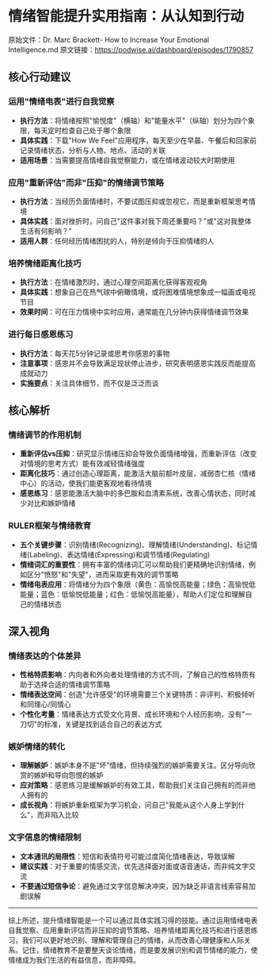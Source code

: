 # 情绪智能提升实用指南：从认知到行动

原始文件：Dr. Marc Brackett- How to Increase Your Emotional Intelligence.md
原文链接：https://podwise.ai/dashboard/episodes/1790857

## 核心行动建议

### 运用"情绪电表"进行自我觉察
* **执行方法**：将情绪按照"愉悦度"（横轴）和"能量水平"（纵轴）划分为四个象限，每天定时检查自己处于哪个象限
* **具体实践**：下载"How We Feel"应用程序，每天至少在早晨、午餐后和回家前记录情绪状态，分析与人物、地点、活动的关联
* **适用场景**：当需要提高情绪自我觉察能力，或在情绪波动较大时期使用

### 应用"重新评估"而非"压抑"的情绪调节策略
* **执行方法**：当经历负面情绪时，不要试图压抑或忽视它，而是重新框架思考情境
* **具体实践**：面对挫折时，问自己"这件事对我下周还重要吗？"或"这对我整体生活有何影响？"
* **适用人群**：任何经历情绪困扰的人，特别是倾向于压抑情绪的人

### 培养情绪距离化技巧
* **执行方法**：在情绪激烈时，通过心理空间距离化获得客观视角
* **具体实践**：想象自己在热气球中俯瞰情境，或将困难情境想象成一幅画或电视节目
* **效果时间**：可在压力情境中实时应用，通常能在几分钟内获得情绪调节效果

### 进行每日感恩练习
* **执行方法**：每天花5分钟记录或思考你感恩的事物
* **注意事项**：感恩并不会导致满足现状停止进步，研究表明感恩实践反而能提高成就动力
* **实施要点**：关注具体细节，而不仅是泛泛而谈

## 核心解析

### 情绪调节的作用机制
* **重新评估vs压抑**：研究显示情绪压抑会导致负面情绪增强，而重新评估（改变对情境的思考方式）能有效减轻情绪强度
* **距离化技巧**：通过创造心理距离，能激活大脑前额叶皮层，减弱杏仁核（情绪中心）的活动，使我们能更客观地看待情境
* **感恩练习**：感恩能激活大脑中的多巴胺和血清素系统，改善心情状态，同时减少对比和嫉妒情绪

### RULER框架与情绪教育
* **五个关键步骤**：识别情绪(Recognizing)、理解情绪(Understanding)、标记情绪(Labeling)、表达情绪(Expressing)和调节情绪(Regulating)
* **情绪词汇的重要性**：拥有丰富的情绪词汇可以帮助我们更精确地识别情绪，例如区分"愤怒"和"失望"，进而采取更有效的调节策略
* **情绪电表应用**：将情绪分为四个象限（黄色：高愉悦高能量；绿色：高愉悦低能量；蓝色：低愉悦低能量；红色：低愉悦高能量），帮助人们定位和理解自己的情绪状态

## 深入视角

### 情绪表达的个体差异
* **性格特质影响**：内向者和外向者处理情绪的方式不同，了解自己的性格特质有助于选择合适的情绪调节策略
* **情绪表达空间**：创造"允许感受"的环境需要三个关键特质：非评判、积极倾听和同理心/同情心
* **个性化考量**：情绪表达方式受文化背景、成长环境和个人经历影响，没有"一刀切"的标准，关键是找到适合自己的表达方式

### 嫉妒情绪的转化
* **理解嫉妒**：嫉妒本身不是"坏"情绪，但持续强烈的嫉妒需要关注。区分导向欣赏的嫉妒和导向怨恨的嫉妒
* **应对策略**：感恩练习是缓解嫉妒的有效工具，帮助我们关注自己拥有的而非他人拥有的
* **成长视角**：将嫉妒重新框架为学习机会，问自己"我能从这个人身上学到什么"，而非陷入比较

### 文字信息的情绪限制
* **文本通讯的局限性**：短信和表情符号可能过度简化情绪表达，导致误解
* **建议实践**：对于重要的情感交流，优先选择面对面或语音通话，而非纯文字交流
* **不要通过短信争论**：避免通过文字信息解决冲突，因为缺乏非语言线索容易加剧误解

---

综上所述，提升情绪智能是一个可以通过具体实践习得的技能。通过运用情绪电表自我觉察、应用重新评估而非压抑的调节策略、培养情绪距离化技巧和进行感恩练习，我们可以更好地识别、理解和管理自己的情绪，从而改善心理健康和人际关系。记住，情绪教育不是要整天谈论情绪，而是要发展识别和调节情绪的能力，使情绪成为我们生活的有益信息，而非障碍。
